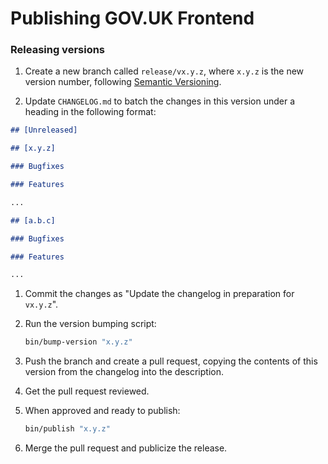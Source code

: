 # Publishing GOV.UK Frontend

### Releasing versions

1. Create a new branch called `release/vx.y.z`, where `x.y.z` is the new version number, following [Semantic Versioning](https://semver.org/spec/v2.0.0.html).

1. Update `CHANGELOG.md` to batch the changes in this version under a heading in the following format:

```md
## [Unreleased]

## [x.y.z]

### Bugfixes

### Features

...

## [a.b.c]

### Bugfixes

### Features

...
```

1. Commit the changes as "Update the changelog in preparation for `vx.y.z`".

1. Run the version bumping script:

   ```sh
   bin/bump-version "x.y.z"
   ```

1. Push the branch and create a pull request, copying the contents of this
   version from the changelog into the description.

1. Get the pull request reviewed.

1. When approved and ready to publish:

   ```sh
   bin/publish "x.y.z"
   ```

1. Merge the pull request and publicize the release.

